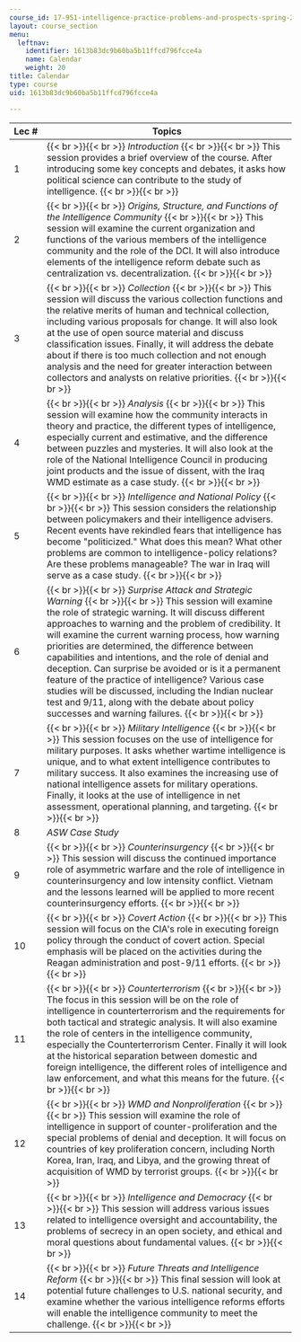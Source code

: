 ```yaml
---
course_id: 17-951-intelligence-practice-problems-and-prospects-spring-2005
layout: course_section
menu:
  leftnav:
    identifier: 1613b83dc9b60ba5b11ffcd796fcce4a
    name: Calendar
    weight: 20
title: Calendar
type: course
uid: 1613b83dc9b60ba5b11ffcd796fcce4a

---
```


| Lec # | Topics |
| --- | --- |
| 1 |  {{< br >}}{{< br >}} _Introduction_ {{< br >}}{{< br >}} This session provides a brief overview of the course. After introducing some key concepts and debates, it asks how political science can contribute to the study of intelligence. {{< br >}}{{< br >}}  |
| 2 |  {{< br >}}{{< br >}} _Origins, Structure, and Functions of the Intelligence Community_ {{< br >}}{{< br >}} This session will examine the current organization and functions of the various members of the intelligence community and the role of the DCI. It will also introduce elements of the intelligence reform debate such as centralization vs. decentralization. {{< br >}}{{< br >}}  |
| 3 |  {{< br >}}{{< br >}} _Collection_ {{< br >}}{{< br >}} This session will discuss the various collection functions and the relative merits of human and technical collection, including various proposals for change. It will also look at the use of open source material and discuss classification issues. Finally, it will address the debate about if there is too much collection and not enough analysis and the need for greater interaction between collectors and analysts on relative priorities. {{< br >}}{{< br >}}  |
| 4 |  {{< br >}}{{< br >}} _Analysis_ {{< br >}}{{< br >}} This session will examine how the community interacts in theory and practice, the different types of intelligence, especially current and estimative, and the difference between puzzles and mysteries. It will also look at the role of the National Intelligence Council in producing joint products and the issue of dissent, with the Iraq WMD estimate as a case study. {{< br >}}{{< br >}}  |
| 5 |  {{< br >}}{{< br >}} _Intelligence and National Policy_ {{< br >}}{{< br >}} This session considers the relationship between policymakers and their intelligence advisers. Recent events have rekindled fears that intelligence has become "politicized." What does this mean? What other problems are common to intelligence-policy relations? Are these problems manageable? The war in Iraq will serve as a case study. {{< br >}}{{< br >}}  |
| 6 |  {{< br >}}{{< br >}} _Surprise Attack and Strategic Warning_ {{< br >}}{{< br >}} This session will examine the role of strategic warning. It will discuss different approaches to warning and the problem of credibility. It will examine the current warning process, how warning priorities are determined, the difference between capabilities and intentions, and the role of denial and deception. Can surprise be avoided or is it a permanent feature of the practice of intelligence? Various case studies will be discussed, including the Indian nuclear test and 9/11, along with the debate about policy successes and warning failures. {{< br >}}{{< br >}}  |
| 7 |  {{< br >}}{{< br >}} _Military Intelligence_ {{< br >}}{{< br >}} This session focuses on the use of intelligence for military purposes. It asks whether wartime intelligence is unique, and to what extent intelligence contributes to military success. It also examines the increasing use of national intelligence assets for military operations. Finally, it looks at the use of intelligence in net assessment, operational planning, and targeting. {{< br >}}{{< br >}}  |
| 8 | _ASW Case Study_ |
| 9 |  {{< br >}}{{< br >}} _Counterinsurgency_ {{< br >}}{{< br >}} This session will discuss the continued importance role of asymmetric warfare and the role of intelligence in counterinsurgency and low intensity conflict. Vietnam and the lessons learned will be applied to more recent counterinsurgency efforts. {{< br >}}{{< br >}}  |
| 10 |  {{< br >}}{{< br >}} _Covert Action_ {{< br >}}{{< br >}} This session will focus on the CIA's role in executing foreign policy through the conduct of covert action. Special emphasis will be placed on the activities during the Reagan administration and post-9/11 efforts. {{< br >}}{{< br >}}  |
| 11 |  {{< br >}}{{< br >}} _Counterterrorism_ {{< br >}}{{< br >}} The focus in this session will be on the role of intelligence in counterterrorism and the requirements for both tactical and strategic analysis. It will also examine the role of centers in the intelligence community, especially the Counterterrorism Center. Finally it will look at the historical separation between domestic and foreign intelligence, the different roles of intelligence and law enforcement, and what this means for the future. {{< br >}}{{< br >}}  |
| 12 |  {{< br >}}{{< br >}} _WMD and Nonproliferation_ {{< br >}}{{< br >}} This session will examine the role of intelligence in support of counter-proliferation and the special problems of denial and deception. It will focus on countries of key proliferation concern, including North Korea, Iran, Iraq, and Libya, and the growing threat of acquisition of WMD by terrorist groups. {{< br >}}{{< br >}}  |
| 13 |  {{< br >}}{{< br >}} _Intelligence and Democracy_ {{< br >}}{{< br >}} This session will address various issues related to intelligence oversight and accountability, the problems of secrecy in an open society, and ethical and moral questions about fundamental values. {{< br >}}{{< br >}}  |
| 14 |  {{< br >}}{{< br >}} _Future Threats and Intelligence Reform_ {{< br >}}{{< br >}} This final session will look at potential future challenges to U.S. national security, and examine whether the various intelligence reforms efforts will enable the intelligence community to meet the challenge. {{< br >}}{{< br >}}